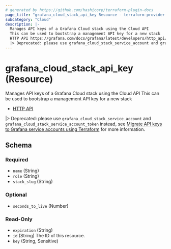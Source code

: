 ```yaml
---
# generated by https://github.com/hashicorp/terraform-plugin-docs
page_title: "grafana_cloud_stack_api_key Resource - terraform-provider-grafana"
subcategory: "Cloud"
description: |-
  Manages API keys of a Grafana Cloud stack using the Cloud API
  This can be used to bootstrap a management API key for a new stack
  HTTP API https://grafana.com/docs/grafana/latest/developers/http_api/auth/
  |> Deprecated: please use grafana_cloud_stack_service_account and grafana_cloud_stack_service_account_token instead, see Migrate API keys to Grafana service accounts using Terraform https://grafana.com/docs/grafana-cloud/reference/migrate-api-keys-to-service-accounts/ for more information.
---
```


# grafana_cloud_stack_api_key (Resource)

Manages API keys of a Grafana Cloud stack using the Cloud API
This can be used to bootstrap a management API key for a new stack

* [HTTP API](https://grafana.com/docs/grafana/latest/developers/http_api/auth/)

|> Deprecated: please use `grafana_cloud_stack_service_account` and `grafana_cloud_stack_service_account_token` instead, see [Migrate API keys to Grafana service accounts using Terraform](https://grafana.com/docs/grafana-cloud/reference/migrate-api-keys-to-service-accounts/) for more information.



<!-- schema generated by tfplugindocs -->
## Schema

### Required

- `name` (String)
- `role` (String)
- `stack_slug` (String)

### Optional

- `seconds_to_live` (Number)

### Read-Only

- `expiration` (String)
- `id` (String) The ID of this resource.
- `key` (String, Sensitive)


